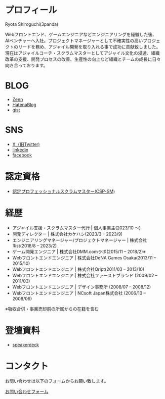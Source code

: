 # プロフィール
Ryota Shiroguchi(3panda) 

Webフロントエンド、ゲームエンジニアなどエンジニアリングを経験した後、AIベンチャーへ入社。プロジェクトマネージャーとして不確実性の高いプロジェクトのリードを務め、アジャイル開発を取り入れる事で成功に貢献致しました。
現在はアジャイルコーチ・スクラムマスターとしてアジャイル文化の浸透、組織改革の支援、開発プロセスの改善、生産性の向上など組織とチームの成長に日々向き合っております。

# BLOG
* [Zenn](https://zenn.dev/3panda)
* [HatenaBlog](https://3panda.hatenablog.com/)
* [gist](https://gist.github.com/3panda)

# SNS
* [X（旧Twitter)](https://twitter.com/3panda)
* [linkedin](https://www.linkedin.com/in/3panda/)
* [facebook](https://www.facebook.com/3panda)

# 認定資格
* [認定プロフェッショナルスクラムマスター(CSP-SM)](https://bcert.me/syfzbwbgb)

# 経歴
* アジャイル支援・スクラムマスター代行 | 個人事業主(2023/10 ～)
* 開発ディレクター | 株式会社カケハシ(2023/3 – 2023/9)
* エンジニアリングマネージャー/プロジェクトマネージャー | 株式会社Rist(2018/8 – 2023/2)
* ゲーム開発エンジニア | 株式会社DMM.comラボ(2015/11 – 2018/2)※
* Webフロントエンドエンジニア | 株式会社DeNA Games Osaka(2013/11 – 2015/10)
* Webフロントエンドエンジニア | 株式会社Qript(2011/03 – 2013/10)
* Webフロントエンドエンジニア | 株式会社ファーストブランド (2009/02 – 2011/03)
* Webフロントエンドエンジニア | デザイン事務所  (2008/07 – 2008/12)
* Webフロントエンドエンジニア | NCsoft Japan株式会社  (2006/10 – 2008/06)

※吸収合併・事業売却前の所属からの在籍を含む

# 登壇資料
* [speakerdeck](https://speakerdeck.com/3panda)

# コンタクト
お問い合わせは以下のフォームからお願い致します。

[お問い合わせフォーム](https://docs.google.com/forms/d/e/1FAIpQLSe0c4nVxPNE7vaQWoEhBfZbTQtkPAMJPEgVRe19yN2sTyOYxA/viewform)
